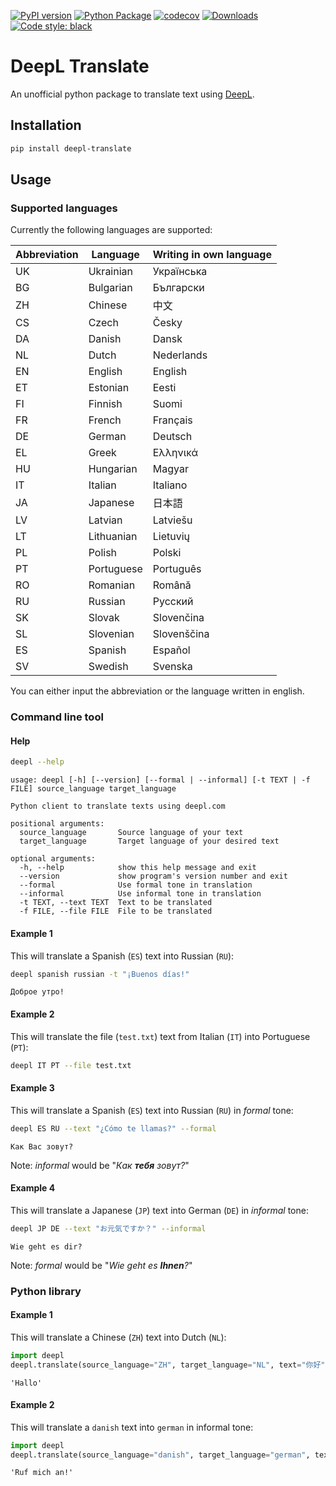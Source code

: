 [![PyPI version](https://badge.fury.io/py/deepl-translate.svg)](https://badge.fury.io/py/deepl-translate)
[![Python Package](https://github.com/ptrstn/deepl-translate/actions/workflows/python-package.yml/badge.svg)](https://github.com/ptrstn/deepl-translate/actions/workflows/python-package.yml)
[![codecov](https://codecov.io/gh/ptrstn/deepl-translate/branch/master/graph/badge.svg)](https://codecov.io/gh/ptrstn/deepl-translate)
[![Downloads](https://pepy.tech/badge/deepl-translate)](https://pepy.tech/project/deepl-translate)
[![Code style: black](https://img.shields.io/badge/code%20style-black-000000.svg)](https://github.com/psf/black)

# DeepL Translate

An unofficial python package to translate text using [DeepL](https://www.deepl.com/).

## Installation

```bash
pip install deepl-translate
```

## Usage

### Supported languages

Currently the following languages are supported:

| Abbreviation | Language   | Writing in own language |
|--------------|------------|-------------------------|
| UK           | Ukrainian  | Українська              |
| BG           | Bulgarian  | Български               |
| ZH           | Chinese    | 中文                    |
| CS           | Czech      | Česky                   |
| DA           | Danish     | Dansk                   |
| NL           | Dutch      | Nederlands              |
| EN           | English    | English                 |
| ET           | Estonian   | Eesti                   |
| FI           | Finnish    | Suomi                   |
| FR           | French     | Français                |
| DE           | German     | Deutsch                 |
| EL           | Greek      | Ελληνικά                |
| HU           | Hungarian  | Magyar                  |
| IT           | Italian    | Italiano                |
| JA           | Japanese   | 日本語                  |
| LV           | Latvian    | Latviešu                |
| LT           | Lithuanian | Lietuvių                |
| PL           | Polish     | Polski                  |
| PT           | Portuguese | Português               |
| RO           | Romanian   | Română                  |
| RU           | Russian    | Русский                 |
| SK           | Slovak     | Slovenčina              |
| SL           | Slovenian  | Slovenščina             |
| ES           | Spanish    | Español                 |
| SV           | Swedish    | Svenska                 |

You can either input the abbreviation or the language written in english. 

### Command line tool

#### Help

```bash
deepl --help
```

```
usage: deepl [-h] [--version] [--formal | --informal] [-t TEXT | -f FILE] source_language target_language

Python client to translate texts using deepl.com

positional arguments:
  source_language       Source language of your text
  target_language       Target language of your desired text

optional arguments:
  -h, --help            show this help message and exit
  --version             show program's version number and exit
  --formal              Use formal tone in translation
  --informal            Use informal tone in translation
  -t TEXT, --text TEXT  Text to be translated
  -f FILE, --file FILE  File to be translated
```

#### Example 1

This will translate a Spanish (```ES```) text into Russian (```RU```):

```bash
deepl spanish russian -t "¡Buenos días!"
```

```
Доброе утро!
```

#### Example 2

This will translate the file (```test.txt```) text from Italian (```IT```) into Portuguese (```PT```):

```bash
deepl IT PT --file test.txt
```

#### Example 3

This will translate a Spanish (```ES```) text into Russian (```RU```) in _formal_ tone:

```bash
deepl ES RU --text "¿Cómo te llamas?" --formal
```

```
Как Вас зовут?
```

Note: _informal_ would be "_Как **тебя** зовут?_"

#### Example 4

This will translate a Japanese (```JP```) text into German (```DE```) in _informal_ tone:

```bash
deepl JP DE --text "お元気ですか？" --informal
```

```
Wie geht es dir?
```

Note: _formal_ would be "_Wie geht es **Ihnen**?_"

### Python library

#### Example 1

This will translate a Chinese (```ZH```) text into Dutch (```NL```):

```python
import deepl
deepl.translate(source_language="ZH", target_language="NL", text="你好")
```

```
'Hallo'
```

#### Example 2

This will translate a ```danish``` text into ```german``` in informal tone:

```python
import deepl
deepl.translate(source_language="danish", target_language="german", text="Ring til mig!", formality_tone="informal")
```

```
'Ruf mich an!'
```
